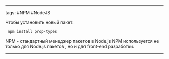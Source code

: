____

tags: #NPM #NodeJS 

Чтобы установить новый пакет:
~~~bash
 npm install prop-types
~~~

NPM - стандартный менеджер пакетов в Node.js
NPM используется не только для Node.js пакетов , но и для front-end разработки.

_____

